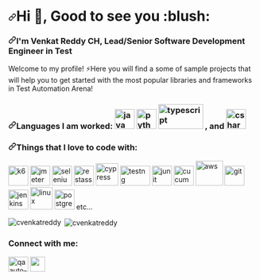 <h1 dir="auto"><a id="user-content-hi--nice-to-see-you" class="anchor" aria-hidden="true" href="#hi--nice-to-see-you"><svg class="octicon octicon-link" viewBox="0 0 16 16" version="1.1" width="16" height="16" aria-hidden="true"><path fill-rule="evenodd" d="M7.775 3.275a.75.75 0 001.06 1.06l1.25-1.25a2 2 0 112.83 2.83l-2.5 2.5a2 2 0 01-2.83 0 .75.75 0 00-1.06 1.06 3.5 3.5 0 004.95 0l2.5-2.5a3.5 3.5 0 00-4.95-4.95l-1.25 1.25zm-4.69 9.64a2 2 0 010-2.83l2.5-2.5a2 2 0 012.83 0 .75.75 0 001.06-1.06 3.5 3.5 0 00-4.95 0l-2.5 2.5a3.5 3.5 0 004.95 4.95l1.25-1.25a.75.75 0 00-1.06-1.06l-1.25 1.25a2 2 0 01-2.83 0z"></path></svg></a>Hi <g-emoji class="g-emoji" alias="wave" fallback-src="https://github.githubassets.com/images/icons/emoji/unicode/1f44b.png">👋</g-emoji>, Good to see you :blush:</h1>

<h3 align="left" dir="auto"><a id="user-content-im-savva-genchevskiy-senior-qa-automationperformance-engineer" class="anchor" aria-hidden="true" href="#im-savva-genchevskiy-senior-qa-automationperformance-engineer"><svg class="octicon octicon-link" viewBox="0 0 16 16" version="1.1" width="16" height="16" aria-hidden="true"><path fill-rule="evenodd" d="M7.775 3.275a.75.75 0 001.06 1.06l1.25-1.25a2 2 0 112.83 2.83l-2.5 2.5a2 2 0 01-2.83 0 .75.75 0 00-1.06 1.06 3.5 3.5 0 004.95 0l2.5-2.5a3.5 3.5 0 00-4.95-4.95l-1.25 1.25zm-4.69 9.64a2 2 0 010-2.83l2.5-2.5a2 2 0 012.83 0 .75.75 0 001.06-1.06 3.5 3.5 0 00-4.95 0l-2.5 2.5a3.5 3.5 0 004.95 4.95l1.25-1.25a.75.75 0 00-1.06-1.06l-1.25 1.25a2 2 0 01-2.83 0z"></path></svg></a>I'm Venkat Reddy CH,  Lead/Senior Software Development Engineer in Test</h3>

<p dir="auto">Welcome to my profile! <g-emoji class="g-emoji" alias="zap" fallback-src="https://github.githubassets.com/images/icons/emoji/unicode/26a1.png">⚡</g-emoji>Here you will find a some of sample projects that will help you to get started with the most popular libraries and frameworks in Test Automation Arena!</p>

<h3 dir="auto"><a id="user-content-languages-i-am-enjoyed---and" class="anchor" aria-hidden="true" href="#languages-i-am-enjoyed---and"><svg class="octicon octicon-link" viewBox="0 0 16 16" version="1.1" width="16" height="16" aria-hidden="true"><path fill-rule="evenodd" d="M7.775 3.275a.75.75 0 001.06 1.06l1.25-1.25a2 2 0 112.83 2.83l-2.5 2.5a2 2 0 01-2.83 0 .75.75 0 00-1.06 1.06 3.5 3.5 0 004.95 0l2.5-2.5a3.5 3.5 0 00-4.95-4.95l-1.25 1.25zm-4.69 9.64a2 2 0 010-2.83l2.5-2.5a2 2 0 012.83 0 .75.75 0 001.06-1.06 3.5 3.5 0 00-4.95 0l-2.5 2.5a3.5 3.5 0 004.95 4.95l1.25-1.25a.75.75 0 00-1.06-1.06l-1.25 1.25a2 2 0 01-2.83 0z"></path></svg></a>Languages I am worked:
<a target="_blank" rel="noopener noreferrer" href="https://camo.githubusercontent.com/252bb0fe9b385b262668bcece7651036717f6fa170276293828bac81e57c0709/68747470733a2f2f3439303132303336736c616d657474726979616e746f2e66696c65732e776f726470726573732e636f6d2f323031322f30372f6a6176612e6a7067"><img src="https://camo.githubusercontent.com/252bb0fe9b385b262668bcece7651036717f6fa170276293828bac81e57c0709/68747470733a2f2f3439303132303336736c616d657474726979616e746f2e66696c65732e776f726470726573732e636f6d2f323031322f30372f6a6176612e6a7067" width="40" height="40" alt="java" data-canonical-src="https://49012036slamettriyanto.files.wordpress.com/2012/07/java.jpg" style="max-width: 100%;"></a>
<a target="_blank" rel="noopener noreferrer" href="https://camo.githubusercontent.com/42bee84dcddebe2e20afa807ec5e7eb6c4f8024e44dadd7c594d2f466bc29683/68747470733a2f2f6d656469612e7470726f6765722e72752f75706c6f6164732f323032312f30352f707974686f6e2d636f7665722d69636f6e2d6f726967696e616c2e706e67"><img src="https://camo.githubusercontent.com/42bee84dcddebe2e20afa807ec5e7eb6c4f8024e44dadd7c594d2f466bc29683/68747470733a2f2f6d656469612e7470726f6765722e72752f75706c6f6164732f323032312f30352f707974686f6e2d636f7665722d69636f6e2d6f726967696e616c2e706e67" width="40" height="40" alt="python" data-canonical-src="https://media.tproger.ru/uploads/2021/05/python-cover-icon-original.png" style="max-width: 100%;"></a> 
<a target="_blank" rel="noopener noreferrer" href="https://camo.githubusercontent.com/111a48f83ea2efb9e0263628e7097ecd801f3b539533e9b68ca258fc9c7f05c8/68747470733a2f2f666f726d617a696f6e652e666162696f62696f6e64692e696f2f7374617469632f64393737346239356431313661643039653239613730323261363234616633332f36343764652f747970657363726970742e706e67"><img src="https://camo.githubusercontent.com/111a48f83ea2efb9e0263628e7097ecd801f3b539533e9b68ca258fc9c7f05c8/68747470733a2f2f666f726d617a696f6e652e666162696f62696f6e64692e696f2f7374617469632f64393737346239356431313661643039653239613730323261363234616633332f36343764652f747970657363726970742e706e67" alt="typescript" width="90" height="50" data-canonical-src="https://formazione.fabiobiondi.io/static/d9774b95d116ad09e29a7022a624af33/647de/typescript.png" style="max-width: 100%;"></a>
, and 
<a target="_blank" rel="noopener noreferrer" href="https://camo.githubusercontent.com/b2185fa5e94ba61c3d89b73d5a330ce0f95b534e9a4f0b04136c7166f571e455/68747470733a2f2f63646e2e69636f6e2d69636f6e732e636f6d2f69636f6e73322f323431352f504e472f3531322f6373686172705f6f726967696e616c5f6c6f676f5f69636f6e5f3134363537382e706e67"><img src="https://camo.githubusercontent.com/b2185fa5e94ba61c3d89b73d5a330ce0f95b534e9a4f0b04136c7166f571e455/68747470733a2f2f63646e2e69636f6e2d69636f6e732e636f6d2f69636f6e73322f323431352f504e472f3531322f6373686172705f6f726967696e616c5f6c6f676f5f69636f6e5f3134363537382e706e67" alt="csharp" width="40" height="40" data-canonical-src="https://cdn.icon-icons.com/icons2/2415/PNG/512/csharp_original_logo_icon_146578.png" style="max-width: 100%;"></a>
</h3>

<h3 dir="auto"><a id="user-content-things-that-i-love-to-code-with" class="anchor" aria-hidden="true" href="#things-that-i-love-to-code-with"><svg class="octicon octicon-link" viewBox="0 0 16 16" version="1.1" width="16" height="16" aria-hidden="true"><path fill-rule="evenodd" d="M7.775 3.275a.75.75 0 001.06 1.06l1.25-1.25a2 2 0 112.83 2.83l-2.5 2.5a2 2 0 01-2.83 0 .75.75 0 00-1.06 1.06 3.5 3.5 0 004.95 0l2.5-2.5a3.5 3.5 0 00-4.95-4.95l-1.25 1.25zm-4.69 9.64a2 2 0 010-2.83l2.5-2.5a2 2 0 012.83 0 .75.75 0 001.06-1.06 3.5 3.5 0 00-4.95 0l-2.5 2.5a3.5 3.5 0 004.95 4.95l1.25-1.25a.75.75 0 00-1.06-1.06l-1.25 1.25a2 2 0 01-2.83 0z"></path></svg></a>Things that I love to code with: </h3>

<p dir="auto">
<a target="_blank" rel="noopener noreferrer" href="https://camo.githubusercontent.com/9293a13aa19a36609a36fecc9d76594ee4798befc121d6648b35aca103d34d54/68747470733a2f2f75706c6f61642e77696b696d656469612e6f72672f77696b6970656469612f636f6d6d6f6e732f652f65662f4b362d6c6f676f2e737667"><img src="https://camo.githubusercontent.com/9293a13aa19a36609a36fecc9d76594ee4798befc121d6648b35aca103d34d54/68747470733a2f2f75706c6f61642e77696b696d656469612e6f72672f77696b6970656469612f636f6d6d6f6e732f652f65662f4b362d6c6f676f2e737667" alt="k6" width="40" height="40" data-canonical-src="https://upload.wikimedia.org/wikipedia/commons/e/ef/K6-logo.svg" style="max-width: 100%;"></a>
<a target="_blank" rel="noopener noreferrer" href="https://camo.githubusercontent.com/2e4866dbb3ac915c5541d08cd44a55dd50eaf526531228ac471d0856ad83895c/68747470733a2f2f74657374696e676261697265732e636f6d2f77702d636f6e74656e742f75706c6f6164732f323031392f31312f4a4d657465725f30302e706e67"><img src="https://camo.githubusercontent.com/2e4866dbb3ac915c5541d08cd44a55dd50eaf526531228ac471d0856ad83895c/68747470733a2f2f74657374696e676261697265732e636f6d2f77702d636f6e74656e742f75706c6f6164732f323031392f31312f4a4d657465725f30302e706e67" alt="jmeter" width="40" height="40" data-canonical-src="https://testingbaires.com/wp-content/uploads/2019/11/JMeter_00.png" style="max-width: 100%;"></a>
<a target="_blank" rel="noopener noreferrer" href="https://camo.githubusercontent.com/937f98e004c10d91849eb1bb7caea74e42ed8a8835d3b032dc81d745edabdd04/68747470733a2f2f656e637279707465642d74626e302e677374617469632e636f6d2f696d616765733f713d74626e253341414e643947635362636547364242503956706a4f45527963336467734e6332587965686a6b6d3778734126757371703d434155"><img src="https://camo.githubusercontent.com/937f98e004c10d91849eb1bb7caea74e42ed8a8835d3b032dc81d745edabdd04/68747470733a2f2f656e637279707465642d74626e302e677374617469632e636f6d2f696d616765733f713d74626e253341414e643947635362636547364242503956706a4f45527963336467734e6332587965686a6b6d3778734126757371703d434155" alt="selenium" width="40" height="40" data-canonical-src="https://encrypted-tbn0.gstatic.com/images?q=tbn%3AANd9GcSbceG6BBP9VpjOERyc3dgsNc2Xyehjkm7xsA&amp;usqp=CAU" style="max-width: 100%;"></a>
<a target="_blank" rel="noopener noreferrer" href="https://camo.githubusercontent.com/937f98e004c10d91849eb1bb7caea74e42ed8a8835d3b032dc81d745edabdd04/68747470733a2f2f656e637279707465642d74626e302e677374617469632e636f6d2f696d616765733f713d74626e253341414e643947635362636547364242503956706a4f45527963336467734e6332587965686a6b6d3778734126757371703d434155"><imgsrc="https://camo.githubusercontent.com/937f98e004c10d91849eb1bb7caea74e42ed8a8835d3b032dc81d745edabdd04/68747470733a2f2f656e637279707465642d74626e302e677374617469632e636f6d2f696d616765733f713d74626e253341414e643947635362636547364242503956706a4f45527963336467734e6332587965686a6b6d3778734126757371703d434155" alt="selenium" width="40" height="40" data-canonical-src="https://encrypted-tbn0.gstatic.com/images?q=tbn%3AANd9GcSbceG6BBP9VpjOERyc3dgsNc2Xyehjkm7xsA&amp;usqp=CAU" style="max-width: 100%;"></a>
<a target="_blank" rel="noopener noreferrer" href="https://avatars0.githubusercontent.com/u/19369327?s=400&amp;v=4"><img src="https://avatars0.githubusercontent.com/u/19369327?s=400&amp;v=4" alt="restassured" width="40" height="40" style="max-width: 100%;"></a>
<a target="_blank" rel="noopener noreferrer" href="https://camo.githubusercontent.com/65e6d70f72272ad9b324cdb51dd03ae270388eb3f757e71a7ca63e7d723c9448/68747470733a2f2f6d656469612d657870312e6c6963646e2e636f6d2f646d732f696d6167652f43344530424151476845386a4e776a6c6333772f636f6d70616e792d6c6f676f5f3230305f3230302f302f313535343833363337313933313f653d3231353930323434303026763d6265746126743d74516264637a634a3943396731706767744558704335435167614678435a6e5f643343414f796557574455"><img src="https://camo.githubusercontent.com/65e6d70f72272ad9b324cdb51dd03ae270388eb3f757e71a7ca63e7d723c9448/68747470733a2f2f6d656469612d657870312e6c6963646e2e636f6d2f646d732f696d6167652f43344530424151476845386a4e776a6c6333772f636f6d70616e792d6c6f676f5f3230305f3230302f302f313535343833363337313933313f653d3231353930323434303026763d6265746126743d74516264637a634a3943396731706767744558704335435167614678435a6e5f643343414f796557574455" alt="cypress" width="45" height="45" data-canonical-src="https://media-exp1.licdn.com/dms/image/C4E0BAQGhE8jNwjlc3w/company-logo_200_200/0/1554836371931?e=2159024400&amp;v=beta&amp;t=tQbdczcJ9C9g1pggtEXpC5CQgaFxCZn_d3CAOyeWWDU" style="max-width: 100%;"></a>
<a target="_blank" rel="noopener noreferrer" href="https://camo.githubusercontent.com/7bb7379c864d6235c03a5c6e7439220e361eea269bb40fdf4b3c392756cec46d/68747470733a2f2f6175746f6d617465642d74657374696e672e696e666f2f75706c6f6164732f64656661756c742f6f726967696e616c2f32582f342f343939353066343131326262333965303934303136653764376265376338346165633431356632342e706e67"><img src="https://camo.githubusercontent.com/7bb7379c864d6235c03a5c6e7439220e361eea269bb40fdf4b3c392756cec46d/68747470733a2f2f6175746f6d617465642d74657374696e672e696e666f2f75706c6f6164732f64656661756c742f6f726967696e616c2f32582f342f343939353066343131326262333965303934303136653764376265376338346165633431356632342e706e67" alt="testng" width="60" height="40" data-canonical-src="https://automated-testing.info/uploads/default/original/2X/4/49950f4112bb39e094016e7d7be7c84aec415f24.png" style="max-width: 100%;"></a>
<a target="_blank" rel="noopener noreferrer" href="https://camo.githubusercontent.com/43fb4a881e70213542c832acad64d212c1789ab846334173fc754b7e73790cda/68747470733a2f2f6d69726f2e6d656469756d2e636f6d2f6d61782f3430302f312a4d522d6262687a38665144354e612d4742476d396c412e706e67"><img src="https://camo.githubusercontent.com/43fb4a881e70213542c832acad64d212c1789ab846334173fc754b7e73790cda/68747470733a2f2f6d69726f2e6d656469756d2e636f6d2f6d61782f3430302f312a4d522d6262687a38665144354e612d4742476d396c412e706e67" alt="junit" width="40" height="40" data-canonical-src="https://miro.medium.com/max/400/1*MR-bbhz8fQD5Na-GBGm9lA.png" style="max-width: 100%;"></a>
<a target="_blank" rel="noopener noreferrer" href="https://camo.githubusercontent.com/be8420d2d8d3e6b33b6b14f7e688698f6d67867a1ca220a7b6b99cfa922b5e01/68747470733a2f2f656e637279707465642d74626e302e677374617469632e636f6d2f696d616765733f713d74626e253341414e643947635345466d6848766e365752626c3658696550595f7551484262565a557a5279744975514126757371703d434155"><img src="https://camo.githubusercontent.com/be8420d2d8d3e6b33b6b14f7e688698f6d67867a1ca220a7b6b99cfa922b5e01/68747470733a2f2f656e637279707465642d74626e302e677374617469632e636f6d2f696d616765733f713d74626e253341414e643947635345466d6848766e365752626c3658696550595f7551484262565a557a5279744975514126757371703d434155" alt="cucumber" width="40" height="40" data-canonical-src="https://encrypted-tbn0.gstatic.com/images?q=tbn%3AANd9GcSEFmhHvn6WRbl6XiePY_uQHBbVZUzRytIuQA&amp;usqp=CAU" style="max-width: 100%;"></a>
<a target="_blank" rel="noopener noreferrer" href="https://camo.githubusercontent.com/c0c66e54e316ba3fd81957dd8bd4b35765ab1d180b3b18881065cc1f8c98181b/68747470733a2f2f696d672e69636f6e73382e636f6d2f636f6c6f722f3435322f616d617a6f6e2d7765622d73657276696365732e706e67"><img src="https://camo.githubusercontent.com/c0c66e54e316ba3fd81957dd8bd4b35765ab1d180b3b18881065cc1f8c98181b/68747470733a2f2f696d672e69636f6e73382e636f6d2f636f6c6f722f3435322f616d617a6f6e2d7765622d73657276696365732e706e67" alt="aws" width="55" height="50" data-canonical-src="https://img.icons8.com/color/452/amazon-web-services.png" style="max-width: 100%;"></a>
<a target="_blank" rel="noopener noreferrer" href="https://camo.githubusercontent.com/fbfcb9e3dc648adc93bef37c718db16c52f617ad055a26de6dc3c21865c3321d/68747470733a2f2f7777772e766563746f726c6f676f2e7a6f6e652f6c6f676f732f6769742d73636d2f6769742d73636d2d69636f6e2e737667"><img src="https://camo.githubusercontent.com/fbfcb9e3dc648adc93bef37c718db16c52f617ad055a26de6dc3c21865c3321d/68747470733a2f2f7777772e766563746f726c6f676f2e7a6f6e652f6c6f676f732f6769742d73636d2f6769742d73636d2d69636f6e2e737667" alt="git" width="40" height="40" data-canonical-src="https://www.vectorlogo.zone/logos/git-scm/git-scm-icon.svg" style="max-width: 100%;"></a>
<a target="_blank" rel="noopener noreferrer" href="https://camo.githubusercontent.com/265574c40f0816ed0fd67127cfbc382866182a7ec468c614906103c15700e707/68747470733a2f2f7777772e766563746f726c6f676f2e7a6f6e652f6c6f676f732f6a656e6b696e732f6a656e6b696e732d69636f6e2e737667"><img src="https://camo.githubusercontent.com/265574c40f0816ed0fd67127cfbc382866182a7ec468c614906103c15700e707/68747470733a2f2f7777772e766563746f726c6f676f2e7a6f6e652f6c6f676f732f6a656e6b696e732f6a656e6b696e732d69636f6e2e737667" alt="jenkins" width="40" height="40" data-canonical-src="https://www.vectorlogo.zone/logos/jenkins/jenkins-icon.svg" style="max-width: 100%;"></a>
<a target="_blank" rel="noopener noreferrer" href="https://camo.githubusercontent.com/295270c76ae65c110462d35b95b24182acdf05bac1c40fc757051ef93007c912/68747470733a2f2f692e70696e696d672e636f6d2f6f726967696e616c732f63372f62382f31312f63376238313133323437666563643833626439623565643562643366333464352e706e67"><img src="https://camo.githubusercontent.com/295270c76ae65c110462d35b95b24182acdf05bac1c40fc757051ef93007c912/68747470733a2f2f692e70696e696d672e636f6d2f6f726967696e616c732f63372f62382f31312f63376238313133323437666563643833626439623565643562643366333464352e706e67" alt="linux" width="45" height="45" data-canonical-src="https://i.pinimg.com/originals/c7/b8/11/c7b8113247fecd83bd9b5ed5bd3f34d5.png" style="max-width: 100%;"></a> 
<a target="_blank" rel="noopener noreferrer" href="https://camo.githubusercontent.com/2717985f26463c118a5e93fd5ab74cbafe4dd5c9e9a9ca4bf2af249baf4d92a7/68747470733a2f2f75706c6f61642e77696b696d656469612e6f72672f77696b6970656469612f636f6d6d6f6e732f7468756d622f322f32392f506f737467726573716c5f656c657068616e742e7376672f3132303070782d506f737467726573716c5f656c657068616e742e7376672e706e67"><img src="https://camo.githubusercontent.com/2717985f26463c118a5e93fd5ab74cbafe4dd5c9e9a9ca4bf2af249baf4d92a7/68747470733a2f2f75706c6f61642e77696b696d656469612e6f72672f77696b6970656469612f636f6d6d6f6e732f7468756d622f322f32392f506f737467726573716c5f656c657068616e742e7376672f3132303070782d506f737467726573716c5f656c657068616e742e7376672e706e67" alt="postgresql" width="40" height="40" data-canonical-src="https://upload.wikimedia.org/wikipedia/commons/thumb/2/29/Postgresql_elephant.svg/1200px-Postgresql_elephant.svg.png" style="max-width: 100%;"></a>
etc...
</p>

<p><img align="left" src="https://github-readme-stats.vercel.app/api/top-langs?username=cvenkatreddy&show_icons=true&locale=en&layout=compact" alt="cvenkatreddy" /></p>

<p>&nbsp;<img align="center" src="https://github-readme-stats.vercel.app/api?username=cvenkatreddy&show_icons=true&locale=en" alt="cvenkatreddy" /></p>
<h3 align="left">Connect with me:</h3>
<p align="left">
<a href="https://linkedin.com/in/qaauto-venkatreddyc" target="blank"><img align="center" src="https://raw.githubusercontent.com/rahuldkjain/github-profile-readme-generator/master/src/images/icons/Social/linked-in-alt.svg" alt="qaauto-venkatreddyc" height="30" width="40" /></a>
<a href="https://gitlab.com/cvenkatreddy" rel="nofollow"><img align="center" src="https://camo.githubusercontent.com/1d70c76d919bb3ccf332bb739f90ae603d8dbaaf3c1c24df6186bd592933d556/68747470733a2f2f63646e342e69636f6e66696e6465722e636f6d2f646174612f69636f6e732f6c6f676f732d6272616e64732d352f32342f6769746c61622d3531322e706e67" height="30" width="30" data-canonical-src="https://cdn4.iconfinder.com/data/icons/logos-brands-5/24/gitlab-512.png" style="max-width: 100%;"></a>
</p>
